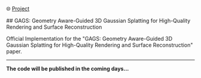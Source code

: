 <p align="left">
    🌐 <a href="https://VerseWei.github.io/GAGS/" target="_blank">Project</a>
</p>
## GAGS: Geometry Aware-Guided 3D Gaussian Splatting for High-Quality Rendering and Surface Reconstruction

Official Implementation for the "GAGS: Geometry Aware-Guided 3D Gaussian Splatting for High-Quality Rendering and Surface Reconstruction" paper.  


___
**The code will be published in the coming days...**
